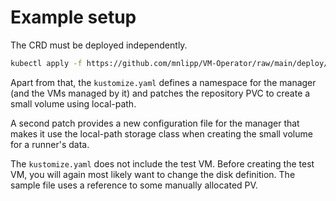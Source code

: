 # Example setup

The CRD must be deployed independently.

```sh
kubectl apply -f https://github.com/mnlipp/VM-Operator/raw/main/deploy/crds/vms-crd.yaml
```

Apart from that, the `kustomize.yaml` defines a namespace for the manager
(and the VMs managed by it) and patches the repository PVC to create
a small volume using local-path.

A second patch provides a new configuration file for the manager
that makes it use the local-path storage class when creating the
small volume for a runner's data.

The `kustomize.yaml` does not include the test VM. Before creating
the test VM, you will again most likely want to change the
disk definition. The sample file uses a reference to some
manually allocated PV.

